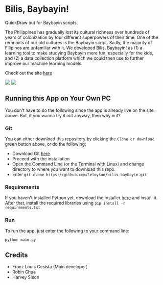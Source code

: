 # Bilis, Baybayin!

QuickDraw but for Baybayin scripts. 

The Philippines has gradually lost its cultural richness over hundreds of years of colonization by four different superpowers of their time.
One of the remnants of our old cultures is the Baybayin script. Sadly, the majority of Filipinos are unfamiliar with it.
We developed Bilis, Baybayin! as (1) a learning tool to make studying Baybayin more fun, especially for the kids, and 
(2) a data collection platform which we could then use to further improve our machine learning models.

Check out the site [here](http://bilisbaybayin.df.r.appspot.com/)

![](https://github.com/leloykun/bilis-baybayin/blob/master/static/img/game.PNG)
![](https://github.com/leloykun/bilis-baybayin/blob/master/static/img/data.PNG)

## Running this App on Your Own PC
You don't have to do the following since the app is already live on the site above. But, if you wanna try it out anyway, then why not?

### Git
You can either download this repository by clicking the `Clone or download` green button above, or do the following:
* Download Git [here](https://git-scm.com/downloads)
* Proceed with the installation
* Open the Command Line (or the Terminal with Linux) and change directory to where you want to download this repo.
* Enter `git clone https://github.com/leloykun/bilis-baybayin.git`

### Requirements
If you haven't installed Python yet, download the installer [here](https://www.python.org/downloads/) and install it.
After that, install the required libraries using `pip install -r requirements.txt`

### Run
To run the app, just enter the following to your command line:
```cpp
python main.py
```

## Credits
* Franz Louis Cesista (Main developer)
* Robin Chua
* Harvey Sison
